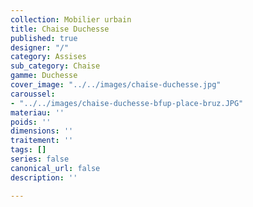 ```yaml
---
collection: Mobilier urbain
title: Chaise Duchesse
published: true
designer: "/"
category: Assises
sub_category: Chaise
gamme: Duchesse
cover_image: "../../images/chaise-duchesse.jpg"
caroussel:
- "../../images/chaise-duchesse-bfup-place-bruz.JPG"
materiau: ''
poids: ''
dimensions: ''
traitement: ''
tags: []
series: false
canonical_url: false
description: ''

---
```

